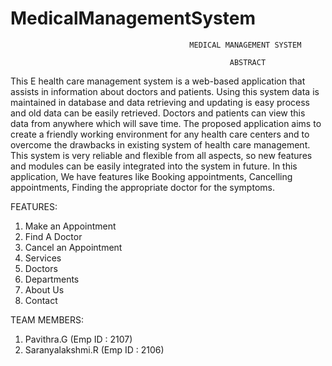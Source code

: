 # MedicalManagementSystem
                                            MEDICAL MANAGEMENT SYSTEM

                                                     ABSTRACT
                                                     
This E health care management system is a web-based application that assists in information about doctors and patients. Using this system data is maintained in database and data retrieving and updating is easy process and old data can be easily retrieved.  Doctors and patients can view this data from anywhere which will save time.
The proposed application aims to create a friendly working environment for any health care centers and to overcome the drawbacks in existing system of health care management. This system is very reliable and flexible from all aspects, so new features and modules can be easily integrated into the system in future.
In this application, We have features like Booking appointments, Cancelling appointments, Finding the appropriate doctor for the symptoms.

FEATURES:

1.	Make an Appointment
2.	Find A Doctor
3.	Cancel an Appointment
4.	Services
5.	Doctors
6.	Departments
7.	About Us
8.	Contact

TEAM MEMBERS:

1.	Pavithra.G  (Emp ID : 2107)
2.	Saranyalakshmi.R (Emp ID : 2106)
